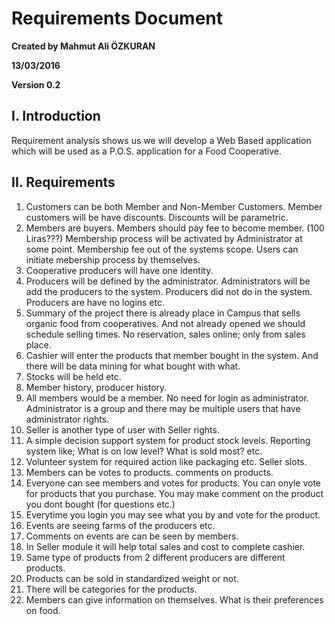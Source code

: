# Requirements Document

**Created by Mahmut Ali ÖZKURAN**

**13/03/2016**

**Version 0.2**

## I. Introduction

Requirement analysis shows us we will develop a Web Based application which will be used as a P.O.S. application for a Food Cooperative. 

## II. Requirements

1. Customers can be both Member and Non-Member Customers. Member customers will be have discounts. Discounts will be parametric.
2. Members are buyers. Members should pay fee to become member. (100 Liras???) Membership process will be activated by Administrator at some point. Membership fee out of the systems scope. Users can initiate mebership process by themselves.
3. Cooperative producers will have one identity.
4. Producers will be defined by the administrator. Administrators will be add the producers to the system. Producers did not do in the system. Producers are have no logins etc. 
5. Summary of the project there is already place in Campus that sells organic food from cooperatives. And not already opened we should schedule selling times. No reservation, sales online; only from sales place. 
6. Cashier will enter the products that member bought in the system. And there will be data mining for what bought with what. 
7. Stocks will be held etc.
8. Member history, producer history.
9. All members would be a member. No need for login as administrator. Administrator is a group and there may be multiple users that have administrator rights.
10. Seller is another type of user with Seller rights.
11. A simple decision support system for product stock levels. Reporting system like; What is on low level? What is sold most? etc.
12. Volunteer system for required action like packaging etc. Seller slots.
13. Members can be votes to products. comments on products.
14. Everyone can see members and votes for products. You can onyle vote for products that you purchase. You may make comment on the product you dont bought (for questions etc.)
15. Everytime you login you may see what you by and vote for the product.
16. Events are seeing farms of the producers etc.
17. Comments on events are can be seen by members.
18. In Seller module it will help total sales and cost to complete cashier.
19. Same type of products from 2 different producers are different products.
20. Products can be sold in standardized weight or not.
21. There will be categories for the products.
22. Members can give information on themselves. What is their preferences on food.
